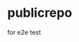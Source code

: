 # publicrepo
for e2e test




































































































































































































































































































































































































































































































































































































































































































































































































































































































































































































































































































































































































































































































































































































































































































































































































































































































































































































































































































































































































































































































































































































































































































































